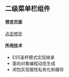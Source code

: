 ## 二级菜单栏组件

#### 预览页面
  [点击预览](https://user65536.github.io/menu-list/index.html)

#### 所用技术

- ES5圣杯模式实现继承
- 面向对象编程动态生成
- 闭包实现属性私有化和缓存